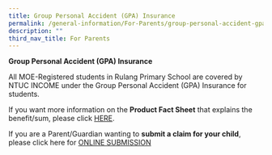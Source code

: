 ```yaml
---
title: Group Personal Accident (GPA) Insurance
permalink: /general-information/For-Parents/group-personal-accident-gpa-insurance/
description: ""
third_nav_title: For Parents
---
```


**Group Personal Accident (GPA) Insurance**

All MOE-Registered students in Rulang Primary School are covered by NTUC INCOME under the Group Personal Accident (GPA) Insurance for students. 


If you want more information on the **Product Fact Sheet** that explains the benefit/sum, please click [HERE](/files/GPA%20Product%20Fact%20Sheet%202022.pdf).

 

If you are a Parent/Guardian wanting to **submit a claim for your child**, please click here for [ONLINE SUBMISSION](https://studentgpa.incomegroupins.com.sg/#/)